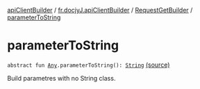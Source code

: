 [apiClientBuilder](../../index.md) / [fr.docjyJ.apiClientBuilder](../index.md) / [RequestGetBuilder](index.md) / [parameterToString](./parameter-to-string.md)

# parameterToString

`abstract fun `[`Any`](https://kotlinlang.org/api/latest/jvm/stdlib/kotlin/-any/index.html)`.parameterToString(): `[`String`](https://kotlinlang.org/api/latest/jvm/stdlib/kotlin/-string/index.html) [(source)](https://github.com/docjyj/apiClientBuilder/tree/master/src/main/kotlin/fr/docjyJ/apiClientBuilder/RequestGetBuilder.kt#L130)

Build parametres with no String class.

